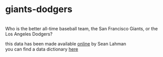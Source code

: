 # giants-dodgers
<br>
Who is the better all-time baseball team, the San Francisco Giants, or the Los Angeles Dodgers? 
<p>
this data has been made available <a href = "http://www.seanlahman.com/baseball-archive/statistics/">online</a> by Sean Lahman
<br>
you can find a data dictionary <a href = "http://www.seanlahman.com/files/database/readme2016.txt">here</a>


